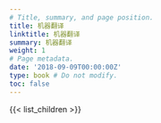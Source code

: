 ```yaml
---
# Title, summary, and page position.
title: 机器翻译
linktitle: 机器翻译
summary: 机器翻译
weight: 1
# Page metadata.
date: '2018-09-09T00:00:00Z'
type: book # Do not modify.
toc: false
---
```


{{< list_children >}}